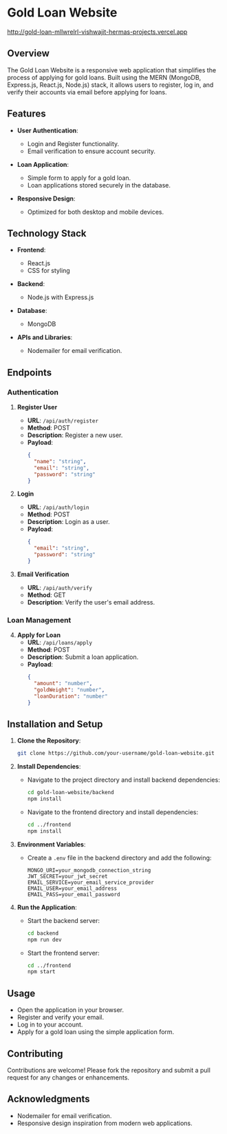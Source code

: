 # Gold Loan Website
http://gold-loan-mllwrelrl-vishwajit-hermas-projects.vercel.app

## Overview
The Gold Loan Website is a responsive web application that simplifies the process of applying for gold loans. Built using the MERN (MongoDB, Express.js, React.js, Node.js) stack, it allows users to register, log in, and verify their accounts via email before applying for loans.

## Features
- **User Authentication**:
  - Login and Register functionality.
  - Email verification to ensure account security.

- **Loan Application**:
  - Simple form to apply for a gold loan.
  - Loan applications stored securely in the database.

- **Responsive Design**:
  - Optimized for both desktop and mobile devices.

## Technology Stack
- **Frontend**:
  - React.js
  - CSS for styling

- **Backend**:
  - Node.js with Express.js

- **Database**:
  - MongoDB

- **APIs and Libraries**:
  - Nodemailer for email verification.

## Endpoints

### Authentication
1. **Register User**
   - **URL**: `/api/auth/register`
   - **Method**: POST
   - **Description**: Register a new user.
   - **Payload**:
     ```json
     {
       "name": "string",
       "email": "string",
       "password": "string"
     }
     ```

2. **Login**
   - **URL**: `/api/auth/login`
   - **Method**: POST
   - **Description**: Login as a user.
   - **Payload**:
     ```json
     {
       "email": "string",
       "password": "string"
     }
     ```

3. **Email Verification**
   - **URL**: `/api/auth/verify`
   - **Method**: GET
   - **Description**: Verify the user's email address.

### Loan Management
4. **Apply for Loan**
   - **URL**: `/api/loans/apply`
   - **Method**: POST
   - **Description**: Submit a loan application.
   - **Payload**:
     ```json
     {
       "amount": "number",
       "goldWeight": "number",
       "loanDuration": "number"
     }
     ```

## Installation and Setup

1. **Clone the Repository**:
   ```bash
   git clone https://github.com/your-username/gold-loan-website.git
   ```

2. **Install Dependencies**:
   - Navigate to the project directory and install backend dependencies:
     ```bash
     cd gold-loan-website/backend
     npm install
     ```
   - Navigate to the frontend directory and install dependencies:
     ```bash
     cd ../frontend
     npm install
     ```

3. **Environment Variables**:
   - Create a `.env` file in the backend directory and add the following:
     ```env
     MONGO_URI=your_mongodb_connection_string
     JWT_SECRET=your_jwt_secret
     EMAIL_SERVICE=your_email_service_provider
     EMAIL_USER=your_email_address
     EMAIL_PASS=your_email_password
     ```

4. **Run the Application**:
   - Start the backend server:
     ```bash
     cd backend
     npm run dev
     ```
   - Start the frontend server:
     ```bash
     cd ../frontend
     npm start
     ```

## Usage
- Open the application in your browser.
- Register and verify your email.
- Log in to your account.
- Apply for a gold loan using the simple application form.

## Contributing
Contributions are welcome! Please fork the repository and submit a pull request for any changes or enhancements.

## Acknowledgments
- Nodemailer for email verification.
- Responsive design inspiration from modern web applications.

